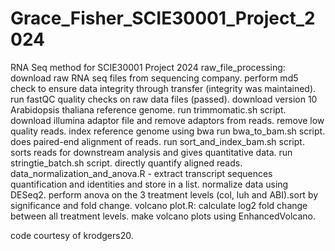 # Grace_Fisher_SCIE30001_Project_2024
RNA Seq method for SCIE30001 Project 2024
raw_file_processing: download raw RNA seq files from sequencing company. perform md5 check to ensure data integrity through transfer (integrity was maintained). run fastQC quality checks on raw data files (passed). download version 10 Arabidopsis thaliana reference genome. 
run trimmomatic.sh script. download illumina adaptor file and remove adaptors from reads. remove low quality reads. 
index reference genome using bwa
run bwa_to_bam.sh script. does paired-end alignment of reads. 
run sort_and_index_bam.sh script. sorts reads for downstream analysis and gives quantitative data. 
run stringtie_batch.sh script. directly quantify aligned reads. 
data_normalization_and_anova.R - extract transcript sequences quantification and identities and store in a list. normalize data using DESeq2. perform anova on the 3 treatment levels (col, luh and ABI).sort by significance and fold change. 
volcano plot.R: calculate log2 fold change between all treatment levels. make volcano plots using EnhancedVolcano. 

code courtesy of krodgers20. 
